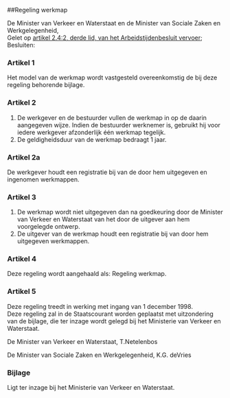 <meta http-equiv='Content-Type' content='text/html; charset=utf-8' />

##Regeling werkmap

De Minister van Verkeer en Waterstaat en de Minister van Sociale Zaken en Werkgelegenheid,  
Gelet op [artikel 2.4:2, derde lid, van het Arbeidstijdenbesluit vervoer](../../../../AMvB/arbeidstijdenbesluit/vervoer/BWBR0009386/README.md);
Besluiten:    

### Artikel  1  

Het model van de werkmap wordt vastgesteld overeenkomstig de bij deze regeling behorende bijlage.  

### Artikel  2  

1.  De werkgever en de bestuurder vullen de werkmap in op de daarin aangegeven wijze. Indien de bestuurder werknemer is, gebruikt hij voor iedere werkgever afzonderlijk één werkmap tegelijk.   
2.  De geldigheidsduur van de werkmap bedraagt 1 jaar.   

### Artikel  2a  

De werkgever houdt een registratie bij van de door hem uitgegeven en ingenomen werkmappen.  

### Artikel  3  

1.  De werkmap wordt niet uitgegeven dan na goedkeuring door de Minister van Verkeer en Waterstaat van het door de uitgever aan hem voorgelegde ontwerp.   
2.  De uitgever van de werkmap houdt een registratie bij van door hem uitgegeven werkmappen.   

### Artikel  4  

Deze regeling wordt aangehaald als: Regeling werkmap.  

### Artikel  5  

Deze regeling treedt in werking met ingang van 1 december 1998.  
Deze regeling zal in de Staatscourant worden geplaatst met uitzondering van de bijlage, die ter inzage wordt gelegd bij het Ministerie van Verkeer en Waterstaat.   

De 
Minister van Verkeer en Waterstaat, 
T.Netelenbos 

De 
Minister van Sociale Zaken en Werkgelegenheid, 
K.G. deVries   

### Bijlage  

Ligt ter inzage bij het Ministerie van Verkeer en Waterstaat.  
